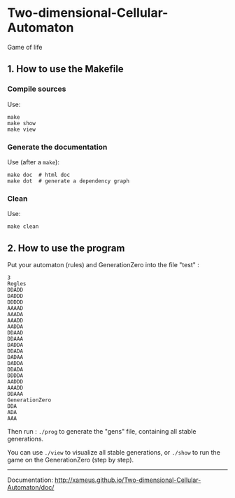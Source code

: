 # Two-dimensional-Cellular-Automaton
Game of life

## 1. How to use the Makefile

### Compile sources
Use:
```
make
make show
make view
```

### Generate the documentation
Use (after a `make`):
```
make doc  # html doc
make dot  # generate a dependency graph
```

### Clean
Use:
```
make clean
```

## 2. How to use the program

Put your automaton (rules) and GenerationZero into the file "test" :
```
3
Regles
DDADD
DADDD
DDDDD
AAAAD
AAADA
AAADD
AADDA
DDAAD
DDAAA
DADDA
DDADA
DADAA
DADDA
DDADA
DDDDA
AADDD
AAADD
DDAAA
GenerationZero
DDA
ADA
AAA
```

Then run : `./prog` to generate the "gens" file, containing all stable generations.

You can use `./view` to visualize all stable generations, or `./show` to run the game on the GenerationZero (step by step).

---

Documentation: http://xameus.github.io/Two-dimensional-Cellular-Automaton/doc/
